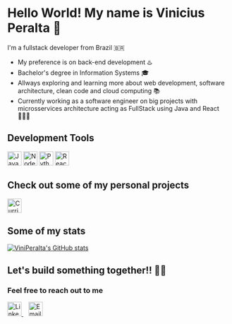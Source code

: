 # Hello World! My name is Vinicius Peralta 👋

I'm a fullstack developer from Brazil 🇧🇷

- My preference is on back-end development ♨️
- Bachelor's degree in Information Systems 🎓
- Allways exploring and learning more about web development, software architecture, clean code and cloud computing 📚
- Currently working as a software engineer on big projects with microsservices architecture acting as FullStack using Java and React 👨🏼‍💻

## Development Tools

<img src="https://github.com/user-attachments/assets/8ea25326-31d4-4cbc-a544-34732f587f2b" alt="Java" title="Java" width="32" height="32">
<img src="https://github.com/user-attachments/assets/683f3321-89d3-400d-a1fd-2c4499583bb9" alt="Node JS" title="Node JS" width="32" height="32">
<img src="https://github.com/user-attachments/assets/f8b85e54-aec5-4b21-b354-f10810b4c722" alt="Python" title="Python" width="32" height="32">
<img src="https://github.com/user-attachments/assets/251a9b98-666d-4231-a864-397b870bb6e0" alt="React JS" title="React JS" width="32" height="32">

## Check out some of my personal projects

<a href="https://github.com/Curriculum-Vitae-AI" target="_blank">
  <img src="https://github.com/user-attachments/assets/87048e87-4262-4cff-9806-2d998b534d84" alt="CurriculumAI" title="CurriculumAI" width="32" height="32">
</a>

## Some of my stats

[![ViniPeralta's GitHub stats](https://github-readme-stats.vercel.app/api?username=ViniPeralta&count_private=true&include_all_commits=true&show_icons=true&theme=tokyonight&hide=stars)](https://github.com/ViniPeralta/github-readme-stats)

## Let's build something together!! 🤝🏼
### Feel free to reach out to me

<a href="https://www.linkedin.com/in/vinicius-peralta/" target="_blank">
  <img src="https://github.com/user-attachments/assets/47d4bdcc-90cc-4f77-9621-bf0b7cae8e8e" alt="Linkedin" title="Linkedin" width="32" height="32">
</a>
&nbsp;&nbsp;
<a href="mailto:vinicius-peralta@hotmail.com" target="_blank">
  <img src="https://github.com/user-attachments/assets/cf94efd2-83c8-4a64-b842-3a90f2dc04b8" alt="Email" title="Email" width="32" height="32">
</a>
